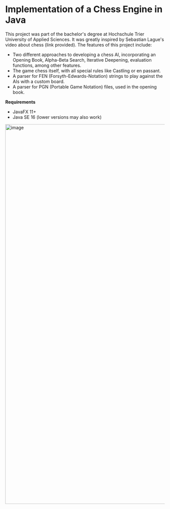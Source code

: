 <h1> Implementation of a Chess Engine in Java </h1>
This project was part of the bachelor's degree at Hochschule Trier University of Applied Sciences. It was greatly inspired by Sebastian Lague's video about chess (link provided). The features of this project include:

- Two different approaches to developing a chess AI, incorporating an Opening Book, Alpha-Beta Search, Iterative Deepening, evaluation functions, among other features.
- The game chess itself, with all special rules like Castling or en passant.
- A parser for FEN (Forsyth-Edwards-Notation) strings to play against the AIs with a custom board.
- A parser for PGN (Portable Game Notation) files, used in the opening book.

<b> Requirements </b> 
- JavaFX 11+
- Java SE 16 (lower versions may also work)

<img width="1202" alt="image" src="https://github.com/henrik253/Implementation-of-a-Chess-Engine-Java/assets/78260136/4114c04a-c4f4-41f3-829b-3341adb3b847">
